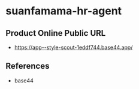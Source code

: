 ﻿# suanfamama-hr-agent
## Product Online Public URL
* https://app--style-scout-1eddf744.base44.app/

## References
* base44

